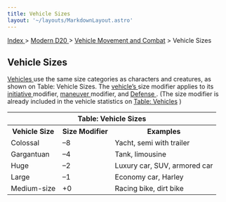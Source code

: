 ```yaml
---
title: Vehicle Sizes
layout: '~/layouts/MarkdownLayout.astro'
---
```


[ Index ](/) > [ Modern D20 ](/modern.d20.srd) > [ Vehicle Movement and Combat](/modern.d20.srd/vehicle.movement.and.combat) > Vehicle Sizes

##  Vehicle Sizes

[ Vehicles ](/modern.d20.srd/equipment/equipment.vehicles) use the same size
categories as characters and creatures, as shown on Table: Vehicle Sizes. The
[ vehicle’s ](/modern.d20.srd/equipment/equipment.vehicles) size modifier
applies to its [ initiative ](/modern.d20.srd/combat/initiative) modifier, [maneuver ](/modern.d20.srd/vehicle.movement.and.combat/simple.maneuvers)
modifier, and [ Defense ](/modern.d20.srd/combat/defense) . (The size modifier
is already included in the vehicle statistics on [ Table: Vehicles](/modern.d20.srd/equipment/equipment.vehicles) )


<table> <tr> <th colspan="3"> Table: Vehicle Sizes </th> </tr> <tr> <th> Vehicle Size </th> <th> Size Modifier </th> <th> Examples </th> </tr> <tr> <td> Colossal </td> <td> –8 </td> <td> Yacht, semi with trailer </td> </tr> <tr class="shaded"> <td> Gargantuan </td> <td> –4 </td> <td> Tank, limousine </td> </tr> <tr> <td> Huge </td> <td> –2 </td> <td> Luxury car, SUV, armored car </td> </tr> <tr class="shaded"> <td> Large </td> <td> –1 </td> <td> Economy car, Harley </td> </tr> <tr> <td> Medium-size </td> <td> +0 </td> <td> Racing bike, dirt bike </td> </tr> </table>


